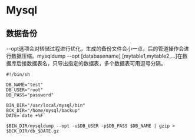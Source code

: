 # Mysql
## 数据备份
--opt选项会对转储过程进行优化，生成的备份文件会小一点，后的管道操作会进行数据压缩。mysqldump --opt [databasename] [mytable1,mytable2,…]在数据库后接数据表名，只导出指定的数据表，多个数据表可用逗号分隔。
```
#!/bin/shDB_NAME="test"DB_USER="root"DB_PASS="password"BIN_DIR="/usr/local/mysql/bin"BCK_DIR="/home/mysql/backup"DATE=`date +%F`$BIN_DIR/mysqldump --opt -u$DB_USER -p$DB_PASS $DB_NAME | gzip > $BCK_DIR/db_$DATE.gz```
